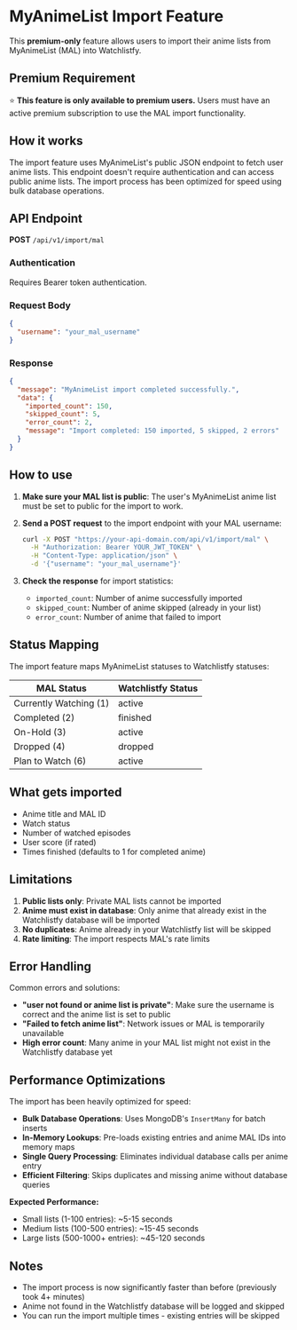 # MyAnimeList Import Feature

This **premium-only** feature allows users to import their anime lists from MyAnimeList (MAL) into Watchlistfy.

## Premium Requirement

⭐ **This feature is only available to premium users.** Users must have an active premium subscription to use the MAL import functionality.

## How it works

The import feature uses MyAnimeList's public JSON endpoint to fetch user anime lists. This endpoint doesn't require authentication and can access public anime lists. The import process has been optimized for speed using bulk database operations.

## API Endpoint

**POST** `/api/v1/import/mal`

### Authentication

Requires Bearer token authentication.

### Request Body

```json
{
  "username": "your_mal_username"
}
```

### Response

```json
{
  "message": "MyAnimeList import completed successfully.",
  "data": {
    "imported_count": 150,
    "skipped_count": 5,
    "error_count": 2,
    "message": "Import completed: 150 imported, 5 skipped, 2 errors"
  }
}
```

## How to use

1. **Make sure your MAL list is public**: The user's MyAnimeList anime list must be set to public for the import to work.

2. **Send a POST request** to the import endpoint with your MAL username:

   ```bash
   curl -X POST "https://your-api-domain.com/api/v1/import/mal" \
     -H "Authorization: Bearer YOUR_JWT_TOKEN" \
     -H "Content-Type: application/json" \
     -d '{"username": "your_mal_username"}'
   ```

3. **Check the response** for import statistics:
   - `imported_count`: Number of anime successfully imported
   - `skipped_count`: Number of anime skipped (already in your list)
   - `error_count`: Number of anime that failed to import

## Status Mapping

The import feature maps MyAnimeList statuses to Watchlistfy statuses:

| MAL Status | Watchlistfy Status |
|------------|-------------------|
| Currently Watching (1) | active |
| Completed (2) | finished |
| On-Hold (3) | active |
| Dropped (4) | dropped |
| Plan to Watch (6) | active |

## What gets imported

- Anime title and MAL ID
- Watch status
- Number of watched episodes
- User score (if rated)
- Times finished (defaults to 1 for completed anime)

## Limitations

1. **Public lists only**: Private MAL lists cannot be imported
2. **Anime must exist in database**: Only anime that already exist in the Watchlistfy database will be imported
3. **No duplicates**: Anime already in your Watchlistfy list will be skipped
4. **Rate limiting**: The import respects MAL's rate limits

## Error Handling

Common errors and solutions:

- **"user not found or anime list is private"**: Make sure the username is correct and the anime list is set to public
- **"Failed to fetch anime list"**: Network issues or MAL is temporarily unavailable
- **High error count**: Many anime in your MAL list might not exist in the Watchlistfy database yet

## Performance Optimizations

The import has been heavily optimized for speed:

- **Bulk Database Operations**: Uses MongoDB's `InsertMany` for batch inserts
- **In-Memory Lookups**: Pre-loads existing entries and anime MAL IDs into memory maps
- **Single Query Processing**: Eliminates individual database calls per anime entry
- **Efficient Filtering**: Skips duplicates and missing anime without database queries

**Expected Performance:**

- Small lists (1-100 entries): ~5-15 seconds
- Medium lists (100-500 entries): ~15-45 seconds
- Large lists (500-1000+ entries): ~45-120 seconds

## Notes

- The import process is now significantly faster than before (previously took 4+ minutes)
- Anime not found in the Watchlistfy database will be logged and skipped
- You can run the import multiple times - existing entries will be skipped
